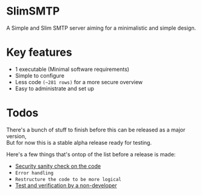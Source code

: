 SlimSMTP
========

A Simple and Slim SMTP server aiming for a minimalistic and simple design.


Key features
============
* 1 executable (Minimal software requirements)
* Simple to configure
* Less code `(~281 rows)` for a more secure overview
* Easy to administrate and set up


Todos
=====
There's a bunch of stuff to finish before this can be released as a major version,<br>
But for now this is a stable alpha release ready for testing.

Here's a few things that's ontop of the list before a release is made:

 * [Security sanity check on the code](https://github.com/Torxed/SlimSMTP/issues/3)
 * ```Error handling```
 * ```Restructure the code to be more logical```
 * [Test and verification by a non-developer](https://github.com/Torxed/SlimSMTP/issues/5)
